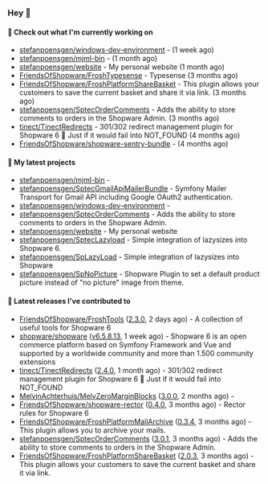 ### Hey 👋

#### 👷 Check out what I'm currently working on

- [stefanpoensgen/windows-dev-environment](https://github.com/stefanpoensgen/windows-dev-environment) -  (1 week ago)
- [stefanpoensgen/mjml-bin](https://github.com/stefanpoensgen/mjml-bin) -  (1 month ago)
- [stefanpoensgen/website](https://github.com/stefanpoensgen/website) - My personal website (1 month ago)
- [FriendsOfShopware/FroshTypesense](https://github.com/FriendsOfShopware/FroshTypesense) - Typesense (3 months ago)
- [FriendsOfShopware/FroshPlatformShareBasket](https://github.com/FriendsOfShopware/FroshPlatformShareBasket) - This plugin allows your customers to save the current basket and share it via link. (3 months ago)
- [stefanpoensgen/SptecOrderComments](https://github.com/stefanpoensgen/SptecOrderComments) - Adds the ability to store comments to orders in the Shopware Admin. (3 months ago)
- [tinect/TinectRedirects](https://github.com/tinect/TinectRedirects) - 301/302 redirect management plugin for Shopware 6 💙 Just if it would fail into NOT_FOUND (4 months ago)
- [FriendsOfShopware/shopware-sentry-bundle](https://github.com/FriendsOfShopware/shopware-sentry-bundle) -  (4 months ago)

#### 🌱 My latest projects

- [stefanpoensgen/mjml-bin](https://github.com/stefanpoensgen/mjml-bin) - 
- [stefanpoensgen/SptecGmailApiMailerBundle](https://github.com/stefanpoensgen/SptecGmailApiMailerBundle) - Symfony Mailer Transport for Gmail API including Google OAuth2 authentication.
- [stefanpoensgen/windows-dev-environment](https://github.com/stefanpoensgen/windows-dev-environment) - 
- [stefanpoensgen/SptecOrderComments](https://github.com/stefanpoensgen/SptecOrderComments) - Adds the ability to store comments to orders in the Shopware Admin.
- [stefanpoensgen/website](https://github.com/stefanpoensgen/website) - My personal website
- [stefanpoensgen/SptecLazyload](https://github.com/stefanpoensgen/SptecLazyload) - Simple integration of lazysizes into Shopware 6.
- [stefanpoensgen/SpLazyLoad](https://github.com/stefanpoensgen/SpLazyLoad) - Simple integration of lazysizes into Shopware
- [stefanpoensgen/SpNoPicture](https://github.com/stefanpoensgen/SpNoPicture) - Shopware Plugin to set a default product picture instead of &#34;no picture&#34; image from theme.

#### 🔭 Latest releases I've contributed to

- [FriendsOfShopware/FroshTools](https://github.com/FriendsOfShopware/FroshTools) ([2.3.0](https://github.com/FriendsOfShopware/FroshTools/releases/tag/2.3.0), 2 days ago) - A collection of useful tools for Shopware 6
- [shopware/shopware](https://github.com/shopware/shopware) ([v6.5.8.13](https://github.com/shopware/shopware/releases/tag/v6.5.8.13), 1 week ago) - Shopware 6 is an open commerce platform based on Symfony Framework and Vue and supported by a worldwide community and more than 1.500 community extensions
- [tinect/TinectRedirects](https://github.com/tinect/TinectRedirects) ([2.4.0](https://github.com/tinect/TinectRedirects/releases/tag/2.4.0), 1 month ago) - 301/302 redirect management plugin for Shopware 6 💙 Just if it would fail into NOT_FOUND
- [MelvinAchterhuis/MelvZeroMarginBlocks](https://github.com/MelvinAchterhuis/MelvZeroMarginBlocks) ([3.0.0](https://github.com/MelvinAchterhuis/MelvZeroMarginBlocks/releases/tag/3.0.0), 2 months ago) - 
- [FriendsOfShopware/shopware-rector](https://github.com/FriendsOfShopware/shopware-rector) ([0.4.0](https://github.com/FriendsOfShopware/shopware-rector/releases/tag/0.4.0), 3 months ago) - Rector rules for Shopware 6
- [FriendsOfShopware/FroshPlatformMailArchive](https://github.com/FriendsOfShopware/FroshPlatformMailArchive) ([0.3.4](https://github.com/FriendsOfShopware/FroshPlatformMailArchive/releases/tag/0.3.4), 3 months ago) - This plugin allows you to archive your mails.
- [stefanpoensgen/SptecOrderComments](https://github.com/stefanpoensgen/SptecOrderComments) ([3.0.1](https://github.com/stefanpoensgen/SptecOrderComments/releases/tag/3.0.1), 3 months ago) - Adds the ability to store comments to orders in the Shopware Admin.
- [FriendsOfShopware/FroshPlatformShareBasket](https://github.com/FriendsOfShopware/FroshPlatformShareBasket) ([2.0.3](https://github.com/FriendsOfShopware/FroshPlatformShareBasket/releases/tag/2.0.3), 3 months ago) - This plugin allows your customers to save the current basket and share it via link.
